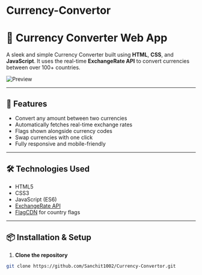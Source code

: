 # Currency-Convertor

# 💱 Currency Converter Web App

A sleek and simple Currency Converter built using **HTML**, **CSS**, and **JavaScript**. It uses the real-time **ExchangeRate API** to convert currencies between over 100+ countries.

![Preview](https://user-images.githubusercontent.com/your-screenshot.png) <!-- Optional image link -->

---

## 🚀 Features

- Convert any amount between two currencies
- Automatically fetches real-time exchange rates
- Flags shown alongside currency codes
- Swap currencies with one click
- Fully responsive and mobile-friendly

---

## 🛠️ Technologies Used

- HTML5
- CSS3
- JavaScript (ES6)
- [ExchangeRate API](https://www.exchangerate-api.com/)
- [FlagCDN](https://flagcdn.com/) for country flags

---

## 📦 Installation & Setup

1. **Clone the repository**

```bash
git clone https://github.com/Sanchit1002/Currency-Convertor.git
